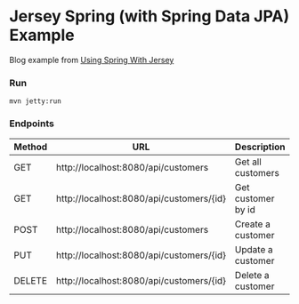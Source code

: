 Jersey Spring (with Spring Data JPA) Example
==============

Blog example from [Using Spring With Jersey ][1]

[1]: https://psamsotha.github.io/jersey/2015/10/19/why-use-spring-with-jersey.html


### Run

    mvn jetty:run

### Endpoints

| Method | URL | Description |
| --- | --- | --- |
| GET | http://localhost:8080/api/customers | Get all customers |
| GET | http://localhost:8080/api/customers/{id} | Get customer by id |
| POST | http://localhost:8080/api/customers | Create a customer |
| PUT | http://localhost:8080/api/customers/{id} | Update a customer |
| DELETE | http://localhost:8080/api/customers/{id} | Delete a customer |

